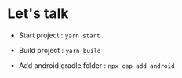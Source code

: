 # Let's talk

- Start project : `yarn start`

- Build project : `yarn build`

- Add android gradle folder : `npx cap add android`
